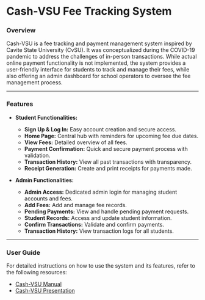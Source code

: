 # Cash-VSU Fee Tracking System

### Overview
Cash-VSU is a fee tracking and payment management system inspired by Cavite State University (CvSU). It was conceptualized during the COVID-19 pandemic to address the challenges of in-person transactions. While actual online payment functionality is not implemented, the system provides a user-friendly interface for students to track and manage their fees, while also offering an admin dashboard for school operators to oversee the fee management process.

---

### Features
- **Student Functionalities:**
  - **Sign Up & Log In:** Easy account creation and secure access.
  - **Home Page:** Central hub with reminders for upcoming fee due dates.
  - **View Fees:** Detailed overview of all fees.
  - **Payment Confirmation:** Quick and secure payment process with validation.
  - **Transaction History:** View all past transactions with transparency.
  - **Receipt Generation:** Create and print receipts for payments made.

- **Admin Functionalities:**
  - **Admin Access:** Dedicated admin login for managing student accounts and fees.
  - **Add Fees:** Add and manage fee records.
  - **Pending Payments:** View and handle pending payment requests.
  - **Student Records:** Access and update student information.
  - **Confirm Transactions:** Validate and confirm payments.
  - **Transaction History:** View transaction logs for all students.

---

### User Guide
For detailed instructions on how to use the system and its features, refer to the following resources:
- [Cash-VSU Manual](./Cash-VSU%20Manual%20(Final).pdf)  
- [Cash-VSU Presentation](./Cash-VSU%20presentation.pptx)
